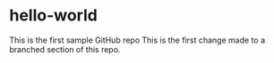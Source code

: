 # hello-world
This is the first sample GitHub repo
This  is  the first change made to a branched section of this repo.

